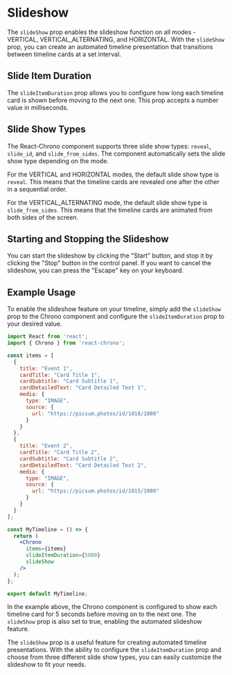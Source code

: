# Slideshow

The `slideShow` prop enables the slideshow function on all modes - VERTICAL, VERTICAL_ALTERNATING, and HORIZONTAL. With the `slideShow` prop, you can create an automated timeline presentation that transitions between timeline cards at a set interval.

## Slide Item Duration

The `slideItemDuration` prop allows you to configure how long each timeline card is shown before moving to the next one. This prop accepts a number value in milliseconds.

## Slide Show Types

The React-Chrono component supports three slide show types: `reveal`, `slide_id`, and `slide_from_sides`. The component automatically sets the slide show type depending on the mode.

For the VERTICAL and HORIZONTAL modes, the default slide show type is `reveal`. This means that the timeline cards are revealed one after the other in a sequential order.

For the VERTICAL_ALTERNATING mode, the default slide show type is `slide_from_sides`. This means that the timeline cards are animated from both sides of the screen.

## Starting and Stopping the Slideshow

You can start the slideshow by clicking the "Start" button, and stop it by clicking the "Stop" button in the control panel. If you want to cancel the slideshow, you can press the "Escape" key on your keyboard.

## Example Usage

To enable the slideshow feature on your timeline, simply add the `slideShow` prop to the Chrono component and configure the `slideItemDuration` prop to your desired value.

```jsx
import React from 'react';
import { Chrono } from 'react-chrono';

const items = [
  {
    title: "Event 1",
    cardTitle: "Card Title 1",
    cardSubtitle: "Card Subtitle 1",
    cardDetailedText: "Card Detailed Text 1",
    media: {
      type: "IMAGE",
      source: {
        url: "https://picsum.photos/id/1018/1000"
      }
    }
  },
  {
    title: "Event 2",
    cardTitle: "Card Title 2",
    cardSubtitle: "Card Subtitle 2",
    cardDetailedText: "Card Detailed Text 2",
    media: {
      type: "IMAGE",
      source: {
        url: "https://picsum.photos/id/1015/1000"
      }
    }
  }
];

const MyTimeline = () => {
  return (
    <Chrono
      items={items}
      slideItemDuration={5000}
      slideShow
    />
  );
};

export default MyTimeline;
```

In the example above, the Chrono component is configured to show each timeline card for 5 seconds before moving on to the next one. The `slideShow` prop is also set to true, enabling the automated slideshow feature.

The `slideShow` prop is a useful feature for creating automated timeline presentations. With the ability to configure the `slideItemDuration` prop and choose from three different slide show types, you can easily customize the slideshow to fit your needs.
